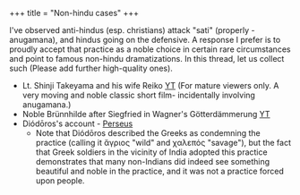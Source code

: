 +++
title = "Non-hindu cases"
+++

I've observed anti-hindus (esp. christians) attack "sati" (properly - anugamana), and hindus going on the defensive. A response I prefer is to proudly accept that practice as a noble choice in certain rare circumstances and point to famous non-hindu dramatizations. In this thread, let us collect such (Please add further high-quality ones).

- Lt. Shinji Takeyama and his wife Reiko  [YT](https://www.youtube.com/watch?v=80cCp4oM4io)  (For mature viewers only. A very moving and noble classic short film- incidentally involving anugamana.)
- Noble Brünnhilde after Siegfried in Wagner's Götterdämmerung [YT](https://www.youtube.com/watch?v=bhdVNvd7yKo)
- Diódōros's account - [Perseus](https://www.perseus.tufts.edu/hopper/text?doc=Perseus%3Atext%3A2008.01.0541%3Abook%3D19%3Achapter%3D34)
  - Note that Diódōros described the Greeks as condemning the practice (calling it ἄγριος "wild" and χαλεπός "savage"), but the fact that Greek soldiers in the vicinity of India adopted this practice demonstrates that many non-Indians did indeed see something beautiful and noble in the practice, and it was not a practice forced upon people.
